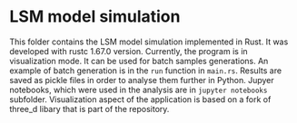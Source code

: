 # LSM model simulation

This folder contains the LSM model simulation implemented in Rust. It was developed with rustc 1.67.0 version. Currently, the program is in visualization mode. It can be used for batch samples generations. An example of batch generation is in the `run` function in `main.rs`. Results are saved as pickle files in order to analyse them further in Python. Jupyer notebooks, which were used in the analysis are in `jupyter notebooks` subfolder.
Visualization aspect of the application is based on a fork of three_d libary that is part of the repository.